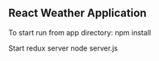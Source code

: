 React Weather Application
-----------------------------------------

To start run from app directory:
  npm install

Start redux server
  node server.js
